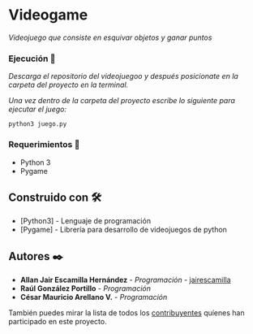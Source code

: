 # Videogame

_Videojuego que consiste en esquivar objetos y ganar puntos_


### Ejecución 🔧

_Descarga el repositorio del videojuegoo y después posicionate en la carpeta del proyecto en la terminal._

_Una vez dentro de la carpeta del proyecto escribe lo siguiente para ejecutar el juego:_

```
python3 juego.py
```
### Requerimientos 🔩

- Python 3
- Pygame

## Construido con 🛠️


* [Python3] - Lenguaje de programación
* [Pygame] - Librería para desarrollo de videojuegos de python


## Autores ✒️

* **Allan Jair Escamilla Hernández** - *Programación* - [jairescamilla](https://github.com/jairescamilla)
* **Raúl González Portillo** - *Programación*
* **César Mauricio Arellano V.** - *Programación* 


También puedes mirar la lista de todos los [contribuyentes](https://github.com/your/project/contributors) quíenes han participado en este proyecto. 

